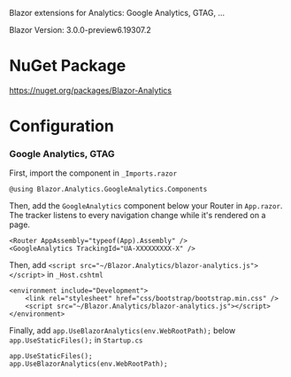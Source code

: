 Blazor extensions for Analytics: Google Analytics, GTAG, ...

Blazor Version: 3.0.0-preview6.19307.2

# NuGet Package
https://nuget.org/packages/Blazor-Analytics

# Configuration

### Google Analytics, GTAG

First, import the component in `_Imports.razor`

```
@using Blazor.Analytics.GoogleAnalytics.Components
```

Then, add the `GoogleAnalytics` component below your Router in `App.razor`.<br/>
The tracker listens to every navigation change while it's rendered on a page.

```
<Router AppAssembly="typeof(App).Assembly" />
<GoogleAnalytics TrackingId="UA-XXXXXXXXX-X" />
```
Then, add `<script src="~/Blazor.Analytics/blazor-analytics.js"></script>` in `_Host.cshtml`
```
<environment include="Development">
    <link rel="stylesheet" href="css/bootstrap/bootstrap.min.css" />
    <script src="~/Blazor.Analytics/blazor-analytics.js"></script>
</environment>
```

Finally, add `app.UseBlazorAnalytics(env.WebRootPath);`  below `app.UseStaticFiles();` in `Startup.cs`

```
app.UseStaticFiles();
app.UseBlazorAnalytics(env.WebRootPath);
```

            